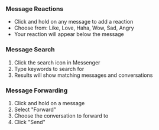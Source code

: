 ### Message Reactions

- Click and hold on any message to add a reaction
- Choose from: Like, Love, Haha, Wow, Sad, Angry
- Your reaction will appear below the message

### Message Search

1. Click the search icon in Messenger
2. Type keywords to search for
3. Results will show matching messages and conversations

### Message Forwarding

1. Click and hold on a message
2. Select "Forward"
3. Choose the conversation to forward to
4. Click "Send"